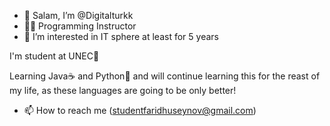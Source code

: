 - 👋 Salam, I’m @Digitalturkk
- 👨‍🏫 Programming Instructor
- 👀 I’m interested in IT sphere at least for 5 years 

I'm student at UNEC🏦

Learning Java☕ and Python🐍 and will continue learning this for the reast of my life, as these languages are going to be only better!

- 📫 How to reach me (studentfaridhuseynov@gmail.com)
<!---
Digitalturkk/Digitalturkk is a ✨ special ✨ repository because its `README.md` (this file) appears on your GitHub profile.
You can click the Preview link to take a look at your changes.
--->
